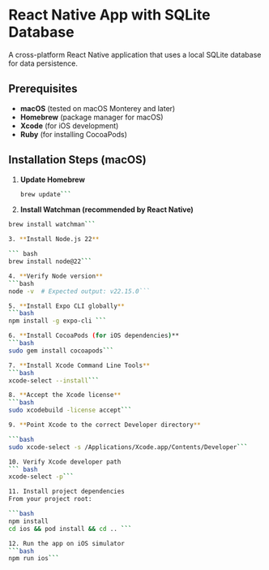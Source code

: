# React Native App with SQLite Database

A cross-platform React Native application that uses a local SQLite database for data persistence.

## Prerequisites

- **macOS**  (tested on macOS Monterey and later)
- **Homebrew** (package manager for macOS)
- **Xcode** (for iOS development)
- **Ruby** (for installing CocoaPods)

## Installation Steps (macOS)

1. **Update Homebrew**

   ```bash
   brew update```

2. **Install Watchman (recommended by React Native)**

``` bash
brew install watchman```

3. **Install Node.js 22**

``` bash 
brew install node@22```

4. **Verify Node version**
```bash 
node -v  # Expected output: v22.15.0```

5. **Install Expo CLI globally**
```bash 
npm install -g expo-cli ```

6. **Install CocoaPods (for iOS dependencies)**
```bash 
sudo gem install cocoapods```

7. **Install Xcode Command Line Tools**
```bash 
xcode-select --install```

8. **Accept the Xcode license**
```bash 
sudo xcodebuild -license accept```

9. **Point Xcode to the correct Developer directory**

```bash
sudo xcode-select -s /Applications/Xcode.app/Contents/Developer```

10. Verify Xcode developer path
``` bash
xcode-select -p```

11. Install project dependencies
From your project root:

```bash
npm install
cd ios && pod install && cd .. ```

12. Run the app on iOS simulator
```bash
npm run ios```
